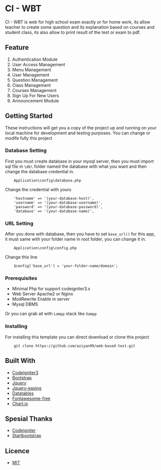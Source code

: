 # CI - WBT

CI - WBT is web for high school exam exactly or for home work, its allow teacher to create some question and its explanation based on courses and student class, its also allow to print result of the test or exam to pdf. 


## Feature
1. Authentication Module
2. User Access Management 
3. Menu Management
4. User Management
5. Question Management
6. Class Management
7. Courses Management
8. Sign Up For New Users
9. Announcement Module


## Getting Started

These instructions will get you a copy of the project up and running on your local machine for development and testing purposes. You can change or modife fully this project 


### Database Setting

    
First you must create database in your mysql server, then you must import sql file in ``` \db\ ``` folder named the database with what you want and then change the database credential in.

```
	Application\config\database.php
```
Change the credential with yours

```
	'hostname' => '(your-database-host)',
	'username' => '(your-database-username)',
	'password' => '(your-database-password)',
	'database' => '(your-database-name)',
```

### URL Setting
After you done with database, then you have to set ``` base_url() ``` for this app, it must same with your folder name in root folder, you can change it in.

```
	Application\config\config.php
```

Change this line 

```
	$config['base_url'] = 'your-folder-name/domain';
```


### Prerequisites

* Minimal Php for support codeigniter3.x
* Web Server Apache2 or Nginx
* ModRewrite Enable in server
* Mysql DBMS

Or you can grab all with ``` Lampp ``` stack like ``` Xampp ```

### Installing

For installing this template you can direct download or clone this project

```
	git clone https://github.com/aziyan99/web-based-test.git
```

## Built With

* [Codeigniter3](https://www.codeigniter.com/)
* [Bootstrap](https://getbootstrap.com/)
* [Jquery](https://jquery.com/)
* [Jquery-easing](http://gsgd.co.uk/sandbox/jquery/easing/) 
* [Datatables](https://datatables.net/) 
* [Fontawesome-free](https://fontawesome.com/) 
* [Chart.js](https://www.chartjs.org/) 

## Spesial Thanks
* [Codeigniter](https://www.codeigniter.com)
* [Startbootstrap](https://startbootstrap.com/)

## Licence
* [MIT](licence.txt)


